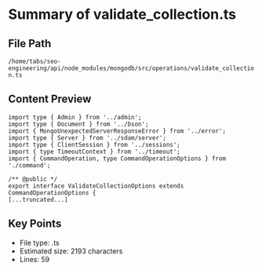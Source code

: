 # Summary of validate_collection.ts
  
## File Path
`/home/tabs/seo-engineering/api/node_modules/mongodb/src/operations/validate_collection.ts`

## Content Preview
```
import type { Admin } from '../admin';
import type { Document } from '../bson';
import { MongoUnexpectedServerResponseError } from '../error';
import type { Server } from '../sdam/server';
import type { ClientSession } from '../sessions';
import { type TimeoutContext } from '../timeout';
import { CommandOperation, type CommandOperationOptions } from './command';

/** @public */
export interface ValidateCollectionOptions extends CommandOperationOptions {
[...truncated...]
```

## Key Points
- File type: .ts
- Estimated size: 2193 characters
- Lines: 59

